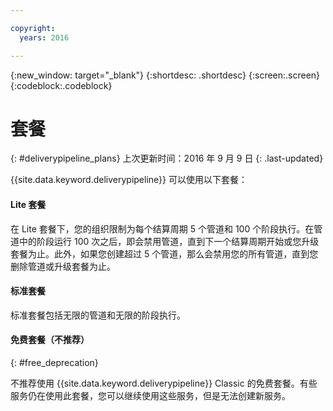 ```yaml
---

copyright:
  years: 2016

---
```

<!-- Copyright info at top of file: REQUIRED
    The copyright info is YAML content that must occur at the top of the MD file, before attributes are listed.
    It must be --- surrounded by 3 dashes ---
    The value "years" can contain just one year or a two years separated by a comma. (years: 2014, 2016)
    Indentation as per the previous template must be preserved.
-->

{:new_window: target="_blank"}
{:shortdesc: .shortdesc}
{:screen:.screen}
{:codeblock:.codeblock}

# 套餐
{: #deliverypipeline_plans}
上次更新时间：2016 年 9 月 9 日
{: .last-updated}

{{site.data.keyword.deliverypipeline}} 可以使用以下套餐：

#### Lite 套餐

在 Lite 套餐下，您的组织限制为每个结算周期 5 个管道和 100 个阶段执行。在管道中的阶段运行 100 次之后，即会禁用管道，直到下一个结算周期开始或您升级套餐为止。此外，如果您创建超过 5 个管道，那么会禁用您的所有管道，直到您删除管道或升级套餐为止。

<!-- TODO To upgrade your plan... -->
<!-- To limit your builds, on the **INPUT** tab, in the Stage Trigger section, click **Run jobs only when this stage is run manually**. -->

#### 标准套餐

标准套餐包括无限的管道和无限的阶段执行。

#### 免费套餐（不推荐）
{: #free_deprecation}

不推荐使用 {{site.data.keyword.deliverypipeline}} Classic 的免费套餐。有些服务仍在使用此套餐，您可以继续使用这些服务，但是无法创建新服务。
